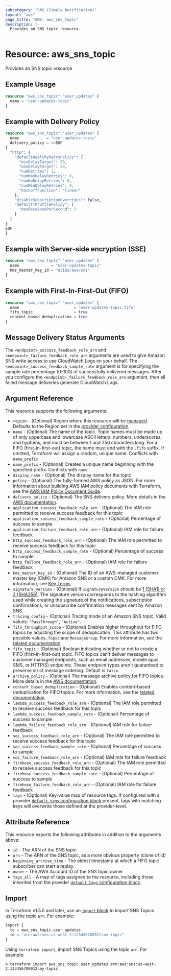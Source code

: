 ```yaml
---
subcategory: "SNS (Simple Notification)"
layout: "aws"
page_title: "AWS: aws_sns_topic"
description: |-
  Provides an SNS topic resource.
---
```


# Resource: aws_sns_topic

Provides an SNS topic resource

## Example Usage

```terraform
resource "aws_sns_topic" "user_updates" {
  name = "user-updates-topic"
}
```

## Example with Delivery Policy

```terraform
resource "aws_sns_topic" "user_updates" {
  name            = "user-updates-topic"
  delivery_policy = <<EOF
{
  "http": {
    "defaultHealthyRetryPolicy": {
      "minDelayTarget": 20,
      "maxDelayTarget": 20,
      "numRetries": 3,
      "numMaxDelayRetries": 0,
      "numNoDelayRetries": 0,
      "numMinDelayRetries": 0,
      "backoffFunction": "linear"
    },
    "disableSubscriptionOverrides": false,
    "defaultThrottlePolicy": {
      "maxReceivesPerSecond": 1
    }
  }
}
EOF
}
```

## Example with Server-side encryption (SSE)

```terraform
resource "aws_sns_topic" "user_updates" {
  name              = "user-updates-topic"
  kms_master_key_id = "alias/aws/sns"
}
```

## Example with First-In-First-Out (FIFO)

```terraform
resource "aws_sns_topic" "user_updates" {
  name                        = "user-updates-topic.fifo"
  fifo_topic                  = true
  content_based_deduplication = true
}
```

## Message Delivery Status Arguments

The `<endpoint>_success_feedback_role_arn` and `<endpoint>_failure_feedback_role_arn` arguments are used to give Amazon SNS write access to use CloudWatch Logs on your behalf. The `<endpoint>_success_feedback_sample_rate` argument is for specifying the sample rate percentage (0-100) of successfully delivered messages. After you configure the  `<endpoint>_failure_feedback_role_arn` argument, then all failed message deliveries generate CloudWatch Logs.

## Argument Reference

This resource supports the following arguments:

* `region` – (Optional) Region where this resource will be [managed](https://docs.aws.amazon.com/general/latest/gr/rande.html#regional-endpoints). Defaults to the Region set in the [provider configuration](https://registry.terraform.io/providers/hashicorp/aws/latest/docs#aws-configuration-reference).
* `name` - (Optional) The name of the topic. Topic names must be made up of only uppercase and lowercase ASCII letters, numbers, underscores, and hyphens, and must be between 1 and 256 characters long. For a FIFO (first-in-first-out) topic, the name must end with the `.fifo` suffix. If omitted, Terraform will assign a random, unique name. Conflicts with `name_prefix`
* `name_prefix` - (Optional) Creates a unique name beginning with the specified prefix. Conflicts with `name`
* `display_name` - (Optional) The display name for the topic
* `policy` - (Optional) The fully-formed AWS policy as JSON. For more information about building AWS IAM policy documents with Terraform, see the [AWS IAM Policy Document Guide](https://learn.hashicorp.com/terraform/aws/iam-policy).
* `delivery_policy` - (Optional) The SNS delivery policy. More details in the [AWS documentation](https://docs.aws.amazon.com/sns/latest/dg/DeliveryPolicies.html).
* `application_success_feedback_role_arn` - (Optional) The IAM role permitted to receive success feedback for this topic
* `application_success_feedback_sample_rate` - (Optional) Percentage of success to sample
* `application_failure_feedback_role_arn` - (Optional) IAM role for failure feedback
* `http_success_feedback_role_arn` - (Optional) The IAM role permitted to receive success feedback for this topic
* `http_success_feedback_sample_rate` - (Optional) Percentage of success to sample
* `http_failure_feedback_role_arn` - (Optional) IAM role for failure feedback
* `kms_master_key_id` - (Optional) The ID of an AWS-managed customer master key (CMK) for Amazon SNS or a custom CMK. For more information, see [Key Terms](https://docs.aws.amazon.com/sns/latest/dg/sns-server-side-encryption.html#sse-key-terms)
* `signature_version` - (Optional) If `SignatureVersion` should be [1 (SHA1) or 2 (SHA256)](https://docs.aws.amazon.com/sns/latest/dg/sns-verify-signature-of-message.html). The signature version corresponds to the hashing algorithm used while creating the signature of the notifications, subscription confirmations, or unsubscribe confirmation messages sent by Amazon SNS.
* `tracing_config` - (Optional) Tracing mode of an Amazon SNS topic. Valid values: `"PassThrough"`, `"Active"`.
* `fifo_throughput_scope` - (Optional) Enables higher throughput for FIFO topics by adjusting the scope of deduplication. This attribute has two possible values, `Topic` and `MessageGroup`. For more information, see the [related documentation](https://docs.aws.amazon.com/sns/latest/dg/fifo-high-throughput.html#enable-high-throughput-on-fifo-topic).
* `fifo_topic` - (Optional) Boolean indicating whether or not to create a FIFO (first-in-first-out) topic. FIFO topics can't deliver messages to customer managed endpoints, such as email addresses, mobile apps, SMS, or HTTP(S) endpoints. These endpoint types aren't guaranteed to preserve strict message ordering. Default is `false`.
* `archive_policy` - (Optional) The message archive policy for FIFO topics. More details in the [AWS documentation](https://docs.aws.amazon.com/sns/latest/dg/message-archiving-and-replay-topic-owner.html).
* `content_based_deduplication` - (Optional) Enables content-based deduplication for FIFO topics. For more information, see the [related documentation](https://docs.aws.amazon.com/sns/latest/dg/fifo-message-dedup.html)
* `lambda_success_feedback_role_arn` - (Optional) The IAM role permitted to receive success feedback for this topic
* `lambda_success_feedback_sample_rate` - (Optional) Percentage of success to sample
* `lambda_failure_feedback_role_arn` - (Optional) IAM role for failure feedback
* `sqs_success_feedback_role_arn` - (Optional) The IAM role permitted to receive success feedback for this topic
* `sqs_success_feedback_sample_rate` - (Optional) Percentage of success to sample
* `sqs_failure_feedback_role_arn` - (Optional) IAM role for failure feedback
* `firehose_success_feedback_role_arn` - (Optional) The IAM role permitted to receive success feedback for this topic
* `firehose_success_feedback_sample_rate` - (Optional) Percentage of success to sample
* `firehose_failure_feedback_role_arn` - (Optional) IAM role for failure feedback
* `tags` - (Optional) Key-value map of resource tags. If configured with a provider [`default_tags` configuration block](https://registry.terraform.io/providers/hashicorp/aws/latest/docs#default_tags-configuration-block) present, tags with matching keys will overwrite those defined at the provider-level.

## Attribute Reference

This resource exports the following attributes in addition to the arguments above:

* `id` - The ARN of the SNS topic
* `arn` - The ARN of the SNS topic, as a more obvious property (clone of id)
* `beginning_archive_time` - The oldest timestamp at which a FIFO topic subscriber can start a replay.
* `owner` - The AWS Account ID of the SNS topic owner
* `tags_all` - A map of tags assigned to the resource, including those inherited from the provider [`default_tags` configuration block](https://registry.terraform.io/providers/hashicorp/aws/latest/docs#default_tags-configuration-block).

## Import

In Terraform v1.5.0 and later, use an [`import` block](https://developer.hashicorp.com/terraform/language/import) to import SNS Topics using the topic `arn`. For example:

```terraform
import {
  to = aws_sns_topic.user_updates
  id = "arn:aws:sns:us-west-2:123456789012:my-topic"
}
```

Using `terraform import`, import SNS Topics using the topic `arn`. For example:

```console
% terraform import aws_sns_topic.user_updates arn:aws:sns:us-west-2:123456789012:my-topic
```
